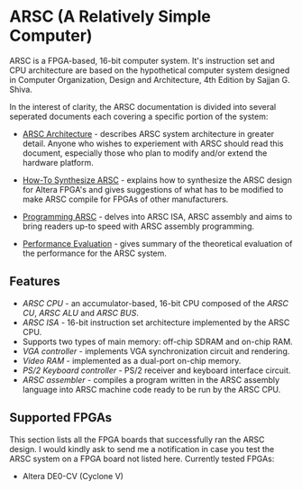 # ARSC (A Relatively Simple Computer)

ARSC is a FPGA-based, 16-bit computer system. It's instruction set and CPU architecture are based on the hypothetical computer system
designed in Computer Organization, Design and Architecture, 4th Edition by Sajjan G. Shiva.

In the interest of clarity, the ARSC documentation is divided into several seperated documents each covering a specific portion of the
system:

* [ARSC Architecture](docs/ARSC_ARCH.md) - describes ARSC system architecture in greater detail. Anyone who wishes to experiement with
ARSC should read this document, especially those who plan to modify and/or extend the hardware platform.

* [How-To Synthesize ARSC](docs/COMPILE_ARSC.md) - explains how to synthesize the ARSC design for Altera FPGA's and gives suggestions
of what has to be modified to make ARSC compile for FPGAs of other manufacturers.

* [Programming ARSC](docs/PROGRAMMING_ARSC.md) - delves into ARSC ISA, ARSC assembly and aims to bring readers up-to speed with ARSC
assembly programming.

* [Performance Evaluation](ARSC_PERFORMANCE.md) - gives summary of the theoretical evaluation of the performance for the ARSC system.

## Features

* *ARSC CPU* - an accumulator-based, 16-bit CPU composed of the *ARSC CU*, *ARSC ALU* and *ARSC BUS*.
* *ARSC ISA* - 16-bit instruction set architecture implemented by the ARSC CPU.
* Supports two types of main memory: off-chip SDRAM and on-chip RAM.
* *VGA controller* - implements VGA synchronization circuit and rendering.
* *Video RAM* - implemented as a dual-port on-chip memory.
* *PS/2 Keyboard controller* - PS/2 receiver and keyboard interface circuit.
* *ARSC assembler* - compiles a program written in the ARSC assembly language into ARSC machine code ready to be run by the ARSC CPU.

## Supported FPGAs

This section lists all the FPGA boards that successfully ran the ARSC design. I would kindly ask to send me a notification in case you
test the ARSC system on a FPGA board not listed here. Currently tested FPGAs:

* Altera DE0-CV (Cyclone V)
